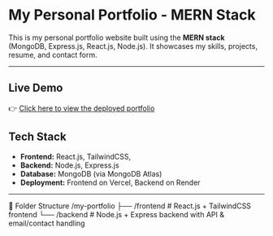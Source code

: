 # My Personal Portfolio - MERN Stack

This is my personal portfolio website built using the **MERN stack** (MongoDB, Express.js, React.js, Node.js). It showcases my skills, projects, resume, and contact form.

---

## Live Demo

👉 [Click here to view the deployed portfolio](https://protfolio-frontend-seven.vercel.app/)


## Tech Stack

- **Frontend:** React.js, TailwindCSS, 
- **Backend:** Node.js, Express.js
- **Database:** MongoDB (via MongoDB Atlas)
- **Deployment:** Frontend on Vercel, Backend on Render

---

📂 Folder Structure
/my-portfolio
├── /frontend # React.js + TailwindCSS frontend
└── /backend # Node.js + Express backend with API & email/contact handling
